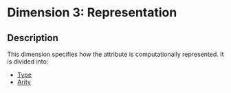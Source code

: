 # Dimension 3: Representation

## Description

This dimension specifies how the attribute is computationally represented. It is divided into:

* [Type](type/README.md)
* [Arity](arity/README.md)